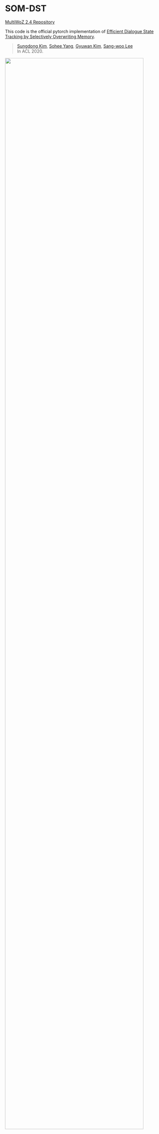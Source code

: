# SOM-DST

[MultiWoZ 2.4 Repository](https://github.com/smartyfh/MultiWOZ2.4)


This code is the official pytorch implementation of [Efficient Dialogue State Tracking by Selectively Overwriting Memory](https://arxiv.org/abs/1911.03906).<br>
> [Sungdong Kim](https://github.com/dsksd), [Sohee Yang](https://github.com/soheeyang), [Gyuwan Kim](mailto:gyuwan.kim@navercorp.com), [Sang-woo Lee](https://scholar.google.co.kr/citations?user=TMTTMuQAAAAJ)<br>
> In ACL 2020.

<p align="left"><img width="95%" src="img/overview6.png" /></p>


## Requirements

```
python3.6
pytorch-transformers==1.0.0
torch==1.3.0a0+24ae9b5
wget==3.2
```

## Download and Preprocessing data

To download the MultiWOZ dataset and preprocess it, please run this script first.<br>
You can choose the version of the dataset. ('2.1', '2.0')<br>
The downloaded original dataset will be located in `$DOWNLOAD_PATH`, and after preprocessing, it will be located in `$TARGET_PATH`.
```
python3 create_data.py --main_dir $DOWNLOAD_PATH --target_path $TARGET_PATH --mwz_ver '2.1' # or '2.0'
```


## Model Training

To train the SOM-DST model, please run this script. <br>
`$DATASET_DIR` is the root directory of the preprocessed dataset, and `$SAVE_DIR` is output directory that best_model's checkpoint will be saved. <br>
This script contains the downloading process of pretrained-BERT checkpoint depending on `--bert_ckpt_path`. `--bert_ckpt_path` should contain either `base` or `large`. 


```
python3 train.py --data_root $DATASET_DIR --save_dir $SAVE_DIR --bert_ckpt_path `bert-base-uncased-pytorch_model.bin --op_code '4'`
```

You can choose the operation set from various options via `--op_code`. The default setting is `'4'`.

```python
OP_SET = {
    '2': {'update': 0, 'carryover': 1},
    '3-1': {'update': 0, 'carryover': 1, 'dontcare': 2},
    '3-2': {'update': 0, 'carryover': 1, 'delete': 2},
    '4': {'delete': 0, 'update': 1, 'dontcare': 2, 'carryover': 3},
    '6': {'delete': 0, 'update': 1, 'dontcare': 2, 'carryover': 3, 'yes': 4, 'no': 5}
}
```


## Model Evaluation

If you want to evaluate the already trained model, you can run this script. <br>
`$MODEL_PATH` is the checkpoint of the model used for evaluation, and `$DATASET_DIR` is the root directory of the preprocessed dataset. <br>
You can download the pretrained SOM-DST model from [here](https://drive.google.com/file/d/1letiJzYtaul0w5xAJr7LRmjIyhYy8hiy/view?usp=sharing).

```
python3 evaluation.py --model_ckpt_path $MODEL_PATH --data_root $DATASET_DIR
```

```
--gt_op: give the ground-truth operation for the evaluation.
--gt_p_state: give the ground-truth previous dialogue state for the evaluation.
--gt_gen: give the ground-truth generation for the evaluation.
--eval_all: evaluate all combinations of these.
```

### Sample output of evaluation

```
------------------------------
op_code: 4, is_gt_op: False, is_gt_p_state: False, is_gt_gen: False
Epoch 0 joint accuracy :  0.5309446254071661
Epoch 0 slot turn accuracy :  0.9736020629749801
Epoch 0 slot turn F1:  0.9171910941855902
Epoch 0 op accuracy :  0.9741675714802285
Epoch 0 op F1 :  {'delete': 0.030501089324618733, 'update': 0.7959107608753526, 'dontcare': 0.3029556650246305, 'carryover': 0.9864975897034028}
Epoch 0 op hit count :  {'delete': 21, 'update': 7474, 'dontcare': 123, 'carryover': 207712}
Epoch 0 op all count :  {'delete': 1341, 'update': 10745, 'dontcare': 624, 'carryover': 208330}
Final Joint Accuracy :  0.37037037037037035
Final slot turn F1 :  0.9108339131790647
Latency Per Prediction : 24.461546 ms
-----------------------------

hotel 0.5154559505409583 0.973776403915519
train 0.7171922685656155 0.9874646772917451
restaurant 0.6596113809854268 0.9857737682165246
attraction 0.66872174270448 0.9873270311001585
taxi 0.5903426791277259 0.9803219106957396

```

### Main results on MultiWOZ dataset (Joint Goal Accuracy)


|Model        |MultiWOZ 2.0 |MultWOZ 2.1|
|-------------|------------|------------|
|SOM-DST Base | 51.72      | 53.01      |
|SOM-DST Large| 52.32      | 53.68      |


## Citation


```bibtex
@inproceedings{kim2020somdst,
  title={Efficient Dialogue State Tracking by Selectively Overwriting Memory},
  author={Kim, Sungdong and Yang, Sohee and Kim, Gyuwan and Lee, Sang-woo},
  booktitle={ACL},
  year={2020}
}
```


## Contact

If you have any questions, feel free to contact Sungdong Kim ([sungdong.kim@navercorp.com](mailto:sungdong.kim@navercorp.com)) and Sohee Yang ([sh.yang@navercorp.com](mailto:sh.yang@navercorp.com))


## License

```
Copyright (c) 2020-present NAVER Corp.

Permission is hereby granted, free of charge, to any person obtaining a copy
of this software and associated documentation files (the "Software"), to deal
in the Software without restriction, including without limitation the rights
to use, copy, modify, merge, publish, distribute, sublicense, and/or sell
copies of the Software, and to permit persons to whom the Software is
furnished to do so, subject to the following conditions:

The above copyright notice and this permission notice shall be included in all
copies or substantial portions of the Software.

THE SOFTWARE IS PROVIDED "AS IS", WITHOUT WARRANTY OF ANY KIND, EXPRESS OR
IMPLIED, INCLUDING BUT NOT LIMITED TO THE WARRANTIES OF MERCHANTABILITY,
FITNESS FOR A PARTICULAR PURPOSE AND NONINFRINGEMENT. IN NO EVENT SHALL THE
AUTHORS OR COPYRIGHT HOLDERS BE LIABLE FOR ANY CLAIM, DAMAGES OR OTHER
LIABILITY, WHETHER IN AN ACTION OF CONTRACT, TORT OR OTHERWISE, ARISING FROM,
OUT OF OR IN CONNECTION WITH THE SOFTWARE OR THE USE OR OTHER DEALINGS IN THE
SOFTWARE.
```
